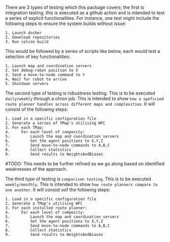 There are 3 types of testing which this package covers; the first is integration testing, this is executed as a github action and is intended to test a series of explicit functionalities. For instance, one test might include the following steps to ensure the system builds without issue:
```
1. Launch docker
2. Download repositories
3. Run colcon build
```

This would be followed by a series of scripts like below, each would test a selection of key functionalities:
```
1. Launch map and coordination servers
2. Set debug-robot position to X
3. Send a move-to-node command to Y
4. Wait for robot to arrive
5. Shutdown servers
```

The second type of testing is robustness testing.
This is to be executed `daily/weekly` through a chron job.
This is intended to show `how a speficied route planner handles across different maps and complexities`.
It will consist of the following steps:
```
1. Load in a specific configuration file
2. Generate a series of TMap's utilising WFC
3. For each TMap:
4.     For each level of compexity:
5.         Launch the map and coordination servers
6.         Set the agent positions to X,Y,Z
7.         Send move-to-node commands to A,B,C
8.         Collect statistics
9.         Send results to WeightsAndBiases
```
#TODO: This needs to be further refined as we go along based on identified weaknesses of the approach.


The third type of testing is `comparison testing`.
This is to be executed `weekly/monthly`.
This is intended to show `how route planners compare to one another`.
It will consist oof the following steps:
```
1. Load in a specific configuration file
2. Generate a TMap's utilising WFC
3. For each installed route planner:
4.     For each level of compexity:
5.         Launch the map and coordination servers
6.         Set the agent positions to X,Y,Z
7.         Send move-to-node commands to A,B,C
8.         Collect statistics
9.         Send results to WeightsAndBiases
```
